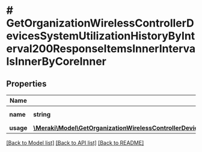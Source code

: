 # # GetOrganizationWirelessControllerDevicesSystemUtilizationHistoryByInterval200ResponseItemsInnerIntervalsInnerByCoreInner

## Properties

Name | Type | Description | Notes
------------ | ------------- | ------------- | -------------
**name** | **string** | The CPU core name | [optional]
**usage** | [**\Meraki\Model\GetOrganizationWirelessControllerDevicesSystemUtilizationHistoryByInterval200ResponseItemsInnerIntervalsInnerByCoreInnerUsage**](GetOrganizationWirelessControllerDevicesSystemUtilizationHistoryByInterval200ResponseItemsInnerIntervalsInnerByCoreInnerUsage.md) |  | [optional]

[[Back to Model list]](../../README.md#models) [[Back to API list]](../../README.md#endpoints) [[Back to README]](../../README.md)

